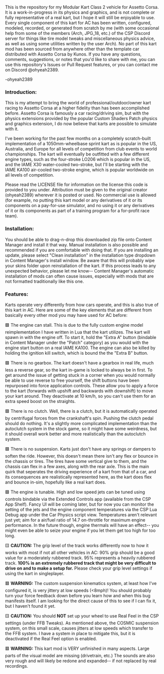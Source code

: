 This is the repository for my Modular Kart Class 2 vehicle for Assetto Corsa. 
It is a work-in-progress in its physics and graphics, and is not complete or fully representative of a real kart, but I hope it will still be enjoyable to use.
Every single component of this kart for AC has been written, configured, modeled, recorded, or generated from scratch by me (with some occasional help from some of the members (Arch, JPG_18, etc.) of the CSP Discord server for things like tire model tweaks and miscellaneous physics advice, as well as using some utilities written by the user Arch). 
No part of this kart mod has been sourced from anywhere other than the template car distributed with Assetto Corsa by Kunos.
If you have any questions, comments, suggestions, or notes that you'd like to share with me, you can use this repository's Issues or Pull Request features, or you can contact me on Discord @ohyeah2389.

-ohyeah2389

### Introduction:

This is my attempt to bring the world of professional/outdoor/owner kart racing to Assetto Corsa at a higher fidelity than has been accomplished before. Assetto Corsa is famously a car racing/driving sim, but with the physics extensions provided by the popular Custom Shaders Patch physics and graphics extension, I do now believe that karts are possible to simulate with it.

I've been working for the past few months on a completely scratch-built implementation of a 1050mm-wheelbase sprint kart as is popular in the US, Australia, and Europe for all levels of competition from club events to world championships. The kart will eventually be outfitted with a few different engine types, such as the four-stroke LO206 which is popular in the US, and the IAME X30 water-cooled two-stroke, but I'll be starting with the IAME KA100 air-cooled two-stroke engine, which is popular worldwide on all levels of competition.

Please read the LICENSE file for information on the license this code is provided to you under. Attribution must be given to the original creator (ohyeah2389) wherever it is posted or used. No commercial use is allowed (for example, no putting this kart model or any derivatives of it or its components on a pay-for-use simulator, and no using it or any derivatives of it or its components as part of a training program for a for-profit race team).

### Installation:

You should be able to drag-n-drop this downloaded zip file onto Content Manager and install it that way. Manual installation is also possible and recommended if you are comfortable with doing that.
If you are installing an update, please select "Clean installation" in the installation type dropdown in Content Manager's install window. Be aware that this will probably wipe your skins folder upon reinstallation of the kart.
If this process leads to any unexpected behavior, please let me know-- Content Manager's automatic installation of mods can often cause issues, especially with mods that are not formatted traditionally like this one.

### Features:

Karts operate very differently from how cars operate, and this is also true of this kart in AC. Here are some of the key elements that are different from basically every other mod you may have used for AC before:

🟩 The engine can stall. This is due to the fully custom engine model reimplementation I have written in Lua that the kart utilizes. The kart will spawn in with the engine off. To start it, hold the "Extra A" button (bindable in Content Manager under the "Patch" category) as you would with the engine start button on a real IAME KA100. The engine can also be killed by holding the ignition kill switch, which is bound the the "Extra B" button.

🟩 There is no gearbox. The kart doesn't have a gearbox in real life, much less a reverse gear, so the kart in-game is locked to always be in first. To get around the issue of getting stuck in a corner when you would normally be able to use reverse to free yourself, the shift buttons have been repurposed into force application controls. These allow you to apply a force to the kart (forwards with upshift and backwards with downshift) to move your kart around. They deactivate at 10 km/h, so you can't use them for an extra speed boost on the straights.

🟩 There is no clutch. Well, there is a clutch, but it is automatically operated by centrifugal forces from the crankshaft's spin. Pushing the clutch pedal should do nothing. It's a slightly more complicated implementation than the autoclutch system in the stock game, so it might have some weirdness, but it should overall work better and more realistically than the autoclutch system.

🟩 There is no suspension. Karts just don't have any springs or dampers to soften the ride. However, this doesn't mean there isn't any flex or bounce in the chassis or tires. The tires have some vertical give to them, and the chassis can flex in a few axes, along with the rear axle. This is the main quirk that seperates the driving experience of a kart from that of a car, and its consequences are realistically represented here, as the kart does flex and bounce in-sim, hopefully like a real kart does.

🟩 The engine is tunable. High and low speed jets can be tuned using controls bindable via the Extended Controls app (available from the CSP App Shelf). Fancy UI will be coming later, but for now you can monitor the setting of the jets and the engine component temperatures via the CSP Lua Debug app under the Car Physics script view. Temperatures aren't relevant just yet; aim for a air/fuel ratio of 14.7 on-throttle for maximum engine performance. In the future though, engine thermals will have an effect-- you might even be able to seize your engine if you let them get too high for too long.

🟨 **CAUTION:** The grip level of the track works differently now to how it works with most if not all other vehicles in AC: 90% grip should be a good value for a moderately rubbered track. 95% represents a heavily rubbered track. **100% is an extremely rubbered track that might be very difficult to drive on and to make a setup for.** Please check your grip level settings if using the kart in singleplayer.

🟥 **WARNING:** The custom suspension kinematics system, at least how I've configured it, is very jittery at low speeds (<8mph)! You should probably turn your force feedback down before you learn how and when this bug manifests itself. I am looking for the direct cause of this to see if I can fix it, but I haven't found it yet.

🟨 **CAUTION:** You should **NOT** set up your wheel to use Real Feel in the CSP settings (under FFB Tweaks). As mentioned above, the COSMIC suspension system, on this small scale, causes jitters at low speeds which transfer to the FFB system. I have a system in place to mitigate this, but it is deactivated if the Real Feel option is enabled.

🟥 **WARNING:** This kart mod is VERY unfinished in many aspects. Large parts of the visual model are missing (drivetrain, etc.) The sounds are also very rough and will likely be redone and expanded-- if not replaced by real recordings.

